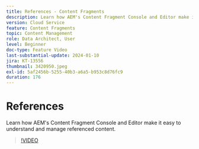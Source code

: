 ```yaml
---
title: References - Content Fragments
description: Learn how AEM's Content Fragment Console and Editor make it easy to manage referenced content.
version: Cloud Service
feature: Content Fragments
topic: Content Management
role: Data Architect, User
level: Beginner
doc-type: Feature Video
last-substantial-update: 2024-01-10
jira: KT-13556
thumbnail: 3420950.jpeg
exl-id: 5af2456b-5255-40b3-a6a5-b953c8d76fc9
duration: 176
---
```

# References

Learn how AEM's Content Fragment Console and Editor make it easy to understand and manage referenced content.

>[!VIDEO](https://video.tv.adobe.com/v/3420950/?learn=on)
